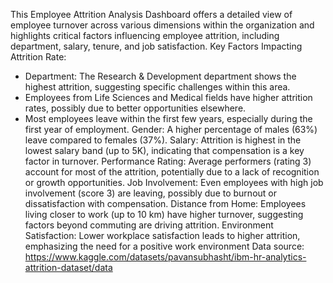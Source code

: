 This Employee Attrition Analysis Dashboard offers a detailed view of employee turnover across various dimensions within the organization and highlights critical factors influencing employee attrition, including department, salary, tenure, and job satisfaction. 
Key Factors Impacting Attrition Rate:
- Department: The Research & Development department shows the highest attrition, suggesting specific challenges within this area.
- Employees from Life Sciences and Medical fields have higher attrition rates, possibly due to better opportunities elsewhere.
- Most employees leave within the first few years, especially during the first year of employment.
Gender: A higher percentage of males (63%) leave compared to females (37%).
Salary: Attrition is highest in the lowest salary band (up to 5K), indicating that compensation is a key factor in turnover.
Performance Rating: Average performers (rating 3) account for most of the attrition, potentially due to a lack of recognition or growth opportunities.
Job Involvement: Even employees with high job involvement (score 3) are leaving, possibly due to burnout or dissatisfaction with compensation.
Distance from Home: Employees living closer to work (up to 10 km) have higher turnover, suggesting factors beyond commuting are driving attrition.
Environment Satisfaction: Lower workplace satisfaction leads to higher attrition, emphasizing the need for a positive work environment
Data source: https://www.kaggle.com/datasets/pavansubhasht/ibm-hr-analytics-attrition-dataset/data
